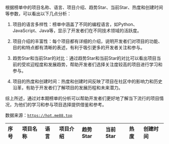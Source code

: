 根据榜单中的项目名称、语言、项目介绍、趋势Star、当前Star、热度和创建时间等参数，可以看出以下几点分析：

1. 项目的语言多样性：榜单中涵盖了不同的编程语言，如Python、JavaScript、Java等，显示了开发者们在不同技术领域的活跃度。

2. 项目介绍的丰富性：每个项目都有详细的介绍，说明开发者们对项目的功能、目的和特点都有清晰的表述，有利于吸引更多的开发者关注和参与。

3. 趋势Star和当前Star的对比：通过趋势Star和当前Star的对比可以看出项目当前的受欢迎程度和发展趋势，帮助开发者们选择关注度较高的项目进行学习和参与。

4. 项目的热度和创建时间：热度和创建时间反映了项目在社区中的影响力和历史沿革，有助于开发者们了解项目的发展历程和未来潜力。

综上所述，通过对本期榜单的分析可以帮助开发者们更好地了解当下流行的项目情况，为他们的学习和参与项目选择提供借鉴和参考。

数据来源：[`https://hot.me88.top`](https://hot.me88.top)

|序号|项目名称|语言|项目介绍|趋势Star|当前Star|热度|创建时间|
|:---|:---|:---|:---|:---|:---|:---|:---|
